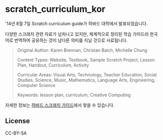 scratch_curriculum_kor
======================

'14년 8월 7일 Scratch curriculum guide가 하바드 대학에서 발표되었습니다.

다양한 스크래치 관련 자료가 넘처나고 있지만, 체계적으로 정리된 학습 가이드라 한국어로 번역하여 공유하는 것이 남다른 의미를 지닐 것으로 사료됩니다. 

>Original Author: Karen Brennan, Christan Balch, Michelle Chung
>
>Content Types: Website, Textbook, Sample Scratch Project, Lesson Plan, Handout, Curriculum, Activity
>
>Curricular Areas: Visual Arts, Technology, Teacher Education, Social Studies, Science, Music, Mathematics, Language Arts, Engineering, Computer Science
>
>Keywords: lesson plan, curriculum, Creative Computing

자세한 정보는 [하바드 스크래치 가이드]에서 찾을 수 있습니다.

License
----
CC-BY-SA

[하바드 스크래치 가이드]:http://scratched.gse.harvard.edu/guide/

